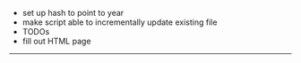 - set up hash to point to year
- make script able to incrementally update existing file
- TODOs
- fill out HTML page

---
